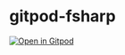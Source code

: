 # gitpod-fsharp

[![Open in Gitpod](https://gitpod.io/button/open-in-gitpod.svg)](https://gitpod.io/#https://github.com/Darkle/gitpod-fsharp)
